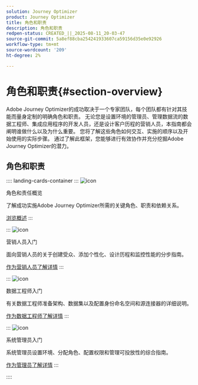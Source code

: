 ```yaml
---
solution: Journey Optimizer
product: Journey Optimizer
title: 角色和职责
description: 角色和职责
redpen-status: CREATED_||_2025-08-11_20-03-47
source-git-commit: 5a8ef88cba254241933607ca59156d35e0e92926
workflow-type: tm+mt
source-wordcount: '209'
ht-degree: 2%

---
```



# 角色和职责{#section-overview}

Adobe Journey Optimizer的成功取决于一个专家团队，每个团队都有针对其技能而量身定制的明确角色和职责。 无论您是设置环境的管理员、管理数据流的数据工程师、集成应用程序的开发人员，还是设计客户历程的营销人员，本指南都会阐明谁做什么以及为什么重要。 您将了解这些角色如何交互、实施的顺序以及开始使用的实际步骤。 通过了解此框架，您能够进行有效协作并充分挖掘Adobe Journey Optimizer的潜力。

## 角色和职责

:::: landing-cards-container
:::
![icon](https://cdn.experienceleague.adobe.com/icons/book.svg?lang=zh-Hans)

角色和责任概览

了解成功实施Adobe Journey Optimizer所需的关键角色、职责和依赖关系。

[浏览概述](../using/start/quick-start.md)
:::

:::
![icon](https://cdn.experienceleague.adobe.com/icons/bullseye.svg?lang=zh-Hans)

营销人员入门

面向营销人员的关于创建受众、添加个性化、设计历程和监控性能的分步指南。

[作为营销人员了解详情](../using/start/path/marketer.md)
:::

:::
![icon](https://cdn.experienceleague.adobe.com/icons/code-branch.svg?lang=zh-Hans)

数据工程师入门

有关数据工程师准备架构、数据集以及配置身份命名空间和源连接器的详细说明。

[作为数据工程师了解详情](../using/start/path/data-engineer.md)
:::

:::
![icon](https://cdn.experienceleague.adobe.com/icons/gear.svg?lang=zh-Hans)

系统管理员入门

系统管理员设置环境、分配角色、配置权限和管理可投放性的综合指南。

[作为管理员了解详情](../using/start/path/administrator.md)
:::

::::
